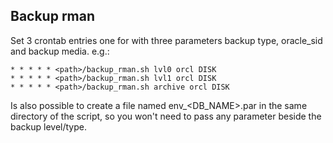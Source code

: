 ## Backup rman

Set 3 crontab entries one for with three parameters backup type, oracle_sid and backup media.
e.g.:
```
* * * * * <path>/backup_rman.sh lvl0 orcl DISK
* * * * * <path>/backup_rman.sh lvl1 orcl DISK
* * * * * <path>/backup_rman.sh archive orcl DISK
```
Is also possible to create a file named env_<DB_NAME>.par in the same directory of the script, so you won't need to pass any parameter beside the backup level/type.
